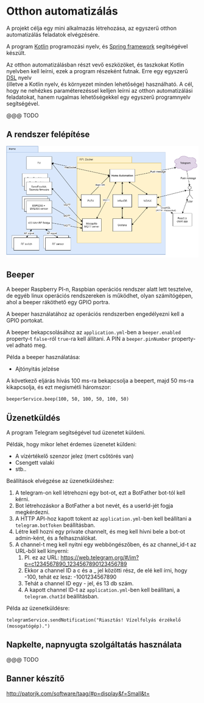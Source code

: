 # Otthon automatizálás

A projekt célja egy mini alkalmazás létrehozása, az egyszerű otthon automatizálás feladatok elvégzésére.

A program [Kotlin](https://kotlinlang.org/) programozási nyelv, és [Spring framework](https://spring.io/projects/spring-boot) segítségével készült.

Az otthon automatizálásban részt vevő eszközöket, és taszkokat Kotlin
nyelvben kell leírni, ezek a program részeként futnak. Erre egy egyszerű [DSL](https://kotlinlang.org/docs/reference/type-safe-builders.html) nyelv  
(illetve a Kotlin nyelv, és környezet minden lehetősége) használható.
A cél, hogy ne nehézkes paraméterezéssel kelljen leírni az otthon automatizálási feladatokat, hanem rugalmas lehetőségekkel egy egyszerű programnyelv segítségével.

@@@ TODO

## A rendszer felépítése

![Image of Yaktocat](docs/system_components.png)

## Beeper

A beeper Raspberry PI-n, Raspbian operációs rendszer alatt lett tesztelve, de egyéb linux operációs rendszereken is működhet, olyan számítógépen, ahol a beeper ráköthető egy GPIO portra.

A beeper használatához az operációs rendszerben engedélyezni kell a GPIO portokat.

A beeper bekapcsolásához az ```application.yml```-ben a ```beeper.enabled``` property-t ```false```-ról 
```true```-ra kell állítani. A PIN a ```beeper.pinNumber``` property-vel adható meg. 

Példa a beeper használatása: 
- Ajtónyitás jelzése

A következő eljárás hívás 100 ms-ra bekapcsolja a beepert, majd 50 ms-ra kikapcsolja, és ezt megismétli háromszor:

```
beeperService.beep(100, 50, 100, 50, 100, 50)
```

## Üzenetküldés

A program Telegram segítségével tud üzenetet küldeni. 

Példák, hogy mikor lehet érdemes üzenetet küldeni: 
- A vízértékelő szenzor jelez (mert csőtörés van)
- Csengett valaki 
- stb..

Beállítások elvégzése az üzenetküldéshez:

1. A telegram-on kell létrehozni egy bot-ot, ezt a BotFather bot-tól kell kérni.
2. Bot létrehozáskor a BotFather a bot nevét, és a userId-jét fogja megkérdezni.
3. A HTTP API-hoz kapott tokent az ```application.yml```-ben kell beállítani a ```telegram.botToken``` beállításban.
4. Létre kell hozni egy private channelt, és meg kell hívni bele a bot-ot admin-ként, és a felhasználókat.
5. A channel-t meg kell nyitni egy webböngészőben, és az channel_id-t az URL-ből kell kinyerni:
    1. Pl. ez az URL: https://web.telegram.org/#/im?p=c1234567890_1234567890123456789
    2. Ekkor a channel ID a c és a _ jel közötti rész, de elé kell írni, hogy -100, tehát ez lesz: -1001234567890 
    3. Tehát a channel ID egy - jel, és 13 db szám.
    4. A kapott channel ID-t az ```application.yml```-ben kell beállítani, a ```telegram.chatId``` beállításban.

Példa az üzenetküldésre:

```
telegramService.sendNotification("Riasztás! Vízelfolyás érzékelő (mosogatógép).")
```

## Napkelte, napnyugta szolgáltatás használata

@@@ TODO

## Banner készítő

http://patorjk.com/software/taag/#p=display&f=Small&t=

